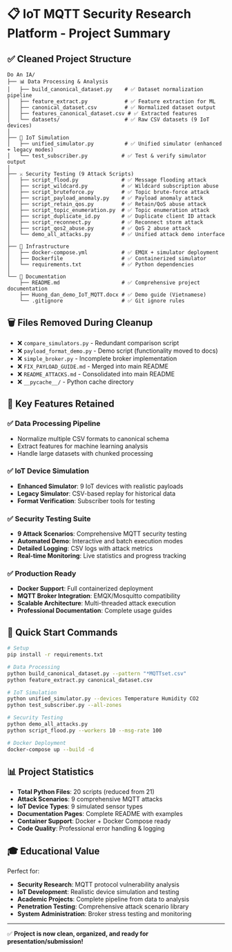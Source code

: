 # 📋 IoT MQTT Security Research Platform - Project Summary

## ✅ Cleaned Project Structure

```
Do An IA/
├── 📊 Data Processing & Analysis
│   ├── build_canonical_dataset.py    # ✅ Dataset normalization pipeline
│   ├── feature_extract.py            # ✅ Feature extraction for ML
│   ├── canonical_dataset.csv         # ✅ Normalized dataset output
│   ├── features_canonical_dataset.csv # ✅ Extracted features
│   └── datasets/                     # ✅ Raw CSV datasets (9 IoT devices)
│
├── 📡 IoT Simulation
│   ├── unified_simulator.py          # ✅ Unified simulator (enhanced + legacy modes)
│   └── test_subscriber.py           # ✅ Test & verify simulator output
│
├── ⚔️ Security Testing (9 Attack Scripts)
│   ├── script_flood.py              # ✅ Message flooding attack
│   ├── script_wildcard.py           # ✅ Wildcard subscription abuse
│   ├── script_bruteforce.py         # ✅ Topic brute-force attack
│   ├── script_payload_anomaly.py    # ✅ Payload anomaly attack
│   ├── script_retain_qos.py         # ✅ Retain/QoS abuse attack
│   ├── script_topic_enumeration.py  # ✅ Topic enumeration attack
│   ├── script_duplicate_id.py       # ✅ Duplicate client ID attack
│   ├── script_reconnect.py          # ✅ Reconnect storm attack
│   ├── script_qos2_abuse.py         # ✅ QoS 2 abuse attack
│   └── demo_all_attacks.py          # ✅ Unified attack demo interface
│
├── 🐳 Infrastructure
│   ├── docker-compose.yml           # ✅ EMQX + simulator deployment
│   ├── Dockerfile                   # ✅ Containerized simulator
│   └── requirements.txt             # ✅ Python dependencies
│
└── 📖 Documentation
    ├── README.md                    # ✅ Comprehensive project documentation
    ├── Huong_dan_demo_IoT_MQTT.docx # ✅ Demo guide (Vietnamese)
    └── .gitignore                   # ✅ Git ignore rules
```

## 🗑️ Files Removed During Cleanup

- ❌ `compare_simulators.py` - Redundant comparison script
- ❌ `payload_format_demo.py` - Demo script (functionality moved to docs)
- ❌ `simple_broker.py` - Incomplete broker implementation
- ❌ `FIX_PAYLOAD_GUIDE.md` - Merged into main README
- ❌ `README_ATTACKS.md` - Consolidated into main README
- ❌ `__pycache__/` - Python cache directory

## 🎯 Key Features Retained

### ✅ Data Processing Pipeline

- Normalize multiple CSV formats to canonical schema
- Extract features for machine learning analysis
- Handle large datasets with chunked processing

### ✅ IoT Device Simulation

- **Enhanced Simulator**: 9 IoT devices with realistic payloads
- **Legacy Simulator**: CSV-based replay for historical data
- **Format Verification**: Subscriber tools for testing

### ✅ Security Testing Suite

- **9 Attack Scenarios**: Comprehensive MQTT security testing
- **Automated Demo**: Interactive and batch execution modes
- **Detailed Logging**: CSV logs with attack metrics
- **Real-time Monitoring**: Live statistics and progress tracking

### ✅ Production Ready

- **Docker Support**: Full containerized deployment
- **MQTT Broker Integration**: EMQX/Mosquitto compatibility
- **Scalable Architecture**: Multi-threaded attack execution
- **Professional Documentation**: Complete usage guides

## 🚀 Quick Start Commands

```bash
# Setup
pip install -r requirements.txt

# Data Processing
python build_canonical_dataset.py --pattern "*MQTTset.csv"
python feature_extract.py canonical_dataset.csv

# IoT Simulation
python unified_simulator.py --devices Temperature Humidity CO2
python test_subscriber.py --all-zones

# Security Testing
python demo_all_attacks.py
python script_flood.py --workers 10 --msg-rate 100

# Docker Deployment
docker-compose up --build -d
```

## 📊 Project Statistics

- **Total Python Files**: 20 scripts (reduced from 21)
- **Attack Scenarios**: 9 comprehensive MQTT attacks
- **IoT Device Types**: 9 simulated sensor types
- **Documentation Pages**: Complete README with examples
- **Container Support**: Docker + Docker Compose ready
- **Code Quality**: Professional error handling & logging

## 🎓 Educational Value

Perfect for:

- **Security Research**: MQTT protocol vulnerability analysis
- **IoT Development**: Realistic device simulation and testing
- **Academic Projects**: Complete pipeline from data to analysis
- **Penetration Testing**: Comprehensive attack scenario library
- **System Administration**: Broker stress testing and monitoring

---

✅ **Project is now clean, organized, and ready for presentation/submission!**
